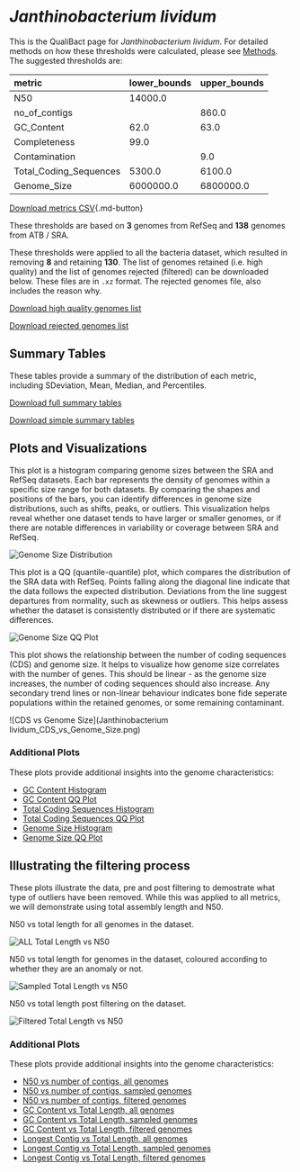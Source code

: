 # *Janthinobacterium lividum*

This is the QualiBact page for *Janthinobacterium lividum*. For detailed methods on how these thresholds were calculated, please see [Methods](../../methods.md).
The suggested thresholds are: 

| metric                 | lower_bounds   | upper_bounds   |
|:-----------------------|:---------------|:---------------|
| N50                    | 14000.0        |                |
| no_of_contigs          |                | 860.0          |
| GC_Content             | 62.0           | 63.0           |
| Completeness           | 99.0           |                |
| Contamination          |                | 9.0            |
| Total_Coding_Sequences | 5300.0         | 6100.0         |
| Genome_Size            | 6000000.0      | 6800000.0      |

[Download metrics CSV](Janthinobacterium_lividum_metrics.csv){.md-button}


These thresholds are based on **3** genomes from RefSeq and **138** genomes from ATB / SRA.

These thresholds were applied to all the bacteria dataset, which resulted in removing **8** and retaining **130**.
The list of genomes retained (i.e. high quality) and the list of genomes rejected (filtered) can be downloaded below. These files are in `.xz` format. The rejected genomes file, also includes the reason why.

[Download high quality genomes list](Janthinobacterium_lividum_high_quality_genomes.csv.xz)


[Download rejected genomes list](Janthinobacterium_lividum_filtered_out_genomes.csv.xz)



## Summary Tables
These tables provide a summary of the distribution of each metric, including SDeviation, Mean, Median, and Percentiles.

[Download full summary tables](summary.csv)

[Download simple summary tables](selected_summary.csv)

## Plots and Visualizations

This plot is a histogram comparing genome sizes between the SRA and RefSeq datasets. Each bar represents the density of genomes within a specific size range for both datasets. By comparing the shapes and positions of the bars, you can identify differences in genome size distributions, such as shifts, peaks, or outliers. This visualization helps reveal whether one dataset tends to have larger or smaller genomes, or if there are notable differences in variability or coverage between SRA and RefSeq.

![Genome Size Distribution](Genome_Size_refseq_histogram_kde.png)

This plot is a QQ (quantile-quantile) plot, which compares the distribution of the SRA data with RefSeq. Points falling along the diagonal line indicate that the data follows the expected distribution. Deviations from the line suggest departures from normality, such as skewness or outliers. This helps assess whether the dataset is consistently distributed or if there are systematic differences.

![Genome Size QQ Plot](Genome_Size_refseq_qqplot.png)

This plot shows the relationship between the number of coding sequences (CDS) and genome size. It helps to visualize how genome size correlates with the number of genes. This should be linear - as the genome size increases, the number of coding sequences should also increase. Any secondary trend lines or non-linear behaviour indicates bone fide seperate populations within the retained genomes, or some remaining contaminant. 

![CDS vs Genome Size](Janthinobacterium lividum_CDS_vs_Genome_Size.png)

### Additional Plots

These plots provide additional insights into the genome characteristics:

- [GC Content Histogram](GC_Content_refseq_histogram_kde.png)
- [GC Content QQ Plot](GC_Content_refseq_qqplot.png)
- [Total Coding Sequences Histogram](Total_Coding_Sequences_refseq_histogram_kde.png)
- [Total Coding Sequences QQ Plot](Total_Coding_Sequences_refseq_qqplot.png)
- [Genome Size Histogram](Genome_Size_refseq_histogram_kde.png)
- [Genome Size QQ Plot](Genome_Size_refseq_qqplot.png)
## Illustrating the filtering process
These plots illustrate the data, pre and post filtering to demostrate what type of outliers have been removed. While this was applied to all metrics, we will demonstrate using total assembly length and N50.

N50 vs total length for all genomes in the dataset.

![ALL Total Length vs N50](Janthinobacterium_lividum_all_total_length_N50.png)

N50 vs total length for genomes in the dataset, coloured according to whether they are an anomaly or not.

![Sampled Total Length vs N50](Janthinobacterium_lividum_sample_total_length_N50.png)

N50 vs total length post filtering on the dataset.

![Filtered Total Length vs N50](Janthinobacterium_lividum_filt_total_length_N50.png)

### Additional Plots

These plots provide additional insights into the genome characteristics:

- [N50 vs number of contigs, all genomes](Janthinobacterium_lividum_all_N50_number.png)
- [N50 vs number of contigs, sampled genomes](Janthinobacterium_lividum_sample_N50_number.png)
- [N50 vs number of contigs, filtered genomes](Janthinobacterium_lividum_filt_N50_number.png)
- [GC Content vs Total Length, all genomes](Janthinobacterium_lividum_all_total_length_GC_Content.png)
- [GC Content vs Total Length, sampled genomes](Janthinobacterium_lividum_sample_total_length_GC_Content.png)
- [GC Content vs Total Length, filtered genomes](Janthinobacterium_lividum_filt_total_length_GC_Content.png)
- [Longest Contig vs Total Length, all genomes](Janthinobacterium_lividum_all_total_length_longest.png)
- [Longest Contig vs Total Length, sampled genomes](Janthinobacterium_lividum_sample_total_length_longest.png)
- [Longest Contig vs Total Length, filtered genomes](Janthinobacterium_lividum_filt_total_length_longest.png)
